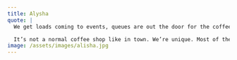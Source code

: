 ```yaml
---
title: Alysha
quote: |
  We get loads coming to events, queues are out the door for the coffee shop.

  It’s not a normal coffee shop like in town. We’re unique. Most of the people who work here are from round here. It’s what connects us with the community. We’re all just a big family
image: /assets/images/alisha.jpg
---
```

